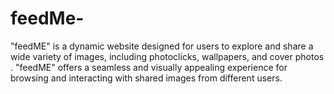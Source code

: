 # feedMe-
"feedME" is a dynamic website designed for users to explore and share a wide variety of images, including photoclicks, wallpapers, and cover photos .  "feedME" offers a seamless and visually appealing experience for browsing and interacting with shared images from different users.
